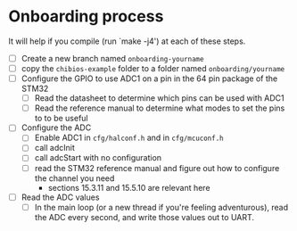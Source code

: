 # Onboarding process

It will help if you compile (run `make -j4') at each of these steps.

- [ ] Create a new branch named `onboarding-yourname`
- [ ] copy the `chibios-example` folder to a folder named `onboarding/yourname`
- [ ] Configure the GPIO to use ADC1 on a pin in the 64 pin package of the STM32
    - [ ] Read the datasheet to determine which pins can be used with ADC1
    - [ ] Read the reference manual to determine what modes to set the pins to to be useful
- [ ] Configure the ADC
    - [ ] Enable ADC1 in `cfg/halconf.h` and in `cfg/mcuconf.h`
    - [ ] call adcInit 
    - [ ] call adcStart with no configuration
    - [ ] read the STM32 reference manual and figure out how to configure the channel you need
        - sections 15.3.11 and 15.5.10 are relevant here
- [ ] Read the ADC values
    - [ ] In the main loop (or a new thread if you're feeling adventurous), read the ADC every second, and write those values out to UART.
